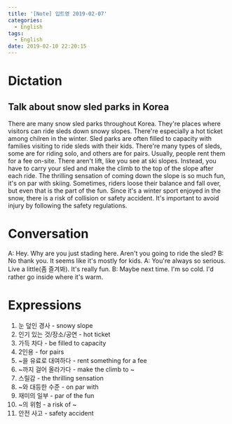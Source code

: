 ```yaml
---
title: '[Note] 입트영 2019-02-07'
categories:
  - English
tags:
  - English
date: 2019-02-10 22:20:15
---
```


# Dictation 

## Talk about snow sled parks in Korea

There are many snow sled parks throughout Korea. They're places where visitors can ride sleds down snowy slopes. There're especially a hot ticket among chilren in the winter. Sled parks are often filled to capacity with families visiting to ride sleds with their kids. There're many types of sleds, some are for riding solo, and others are for pairs. Usually, people rent them for a fee on-site. There aren't lift, like you see at ski slopes. Instead, you have to carry your sled and make the climb to the top of the slope after each ride. The thrilling sensation of coming down the slope is so much fun, it's on par with skiing. Sometimes, riders loose their balance and fall over, but even that is the part of the fun. Since it's a winter sport enjoyed in the snow, there is a risk of collision or safety accident. It's important to avoid injury by following the safety regulations.

# Conversation

A: Hey. Why are you just stading here. Aren't you going to ride the sled?
B: No thank you. It seems like it's mostly for kids.
A: You're always so serious. Live a little(좀 즐겨봐). It's really fun.
B: Maybe next time. I'm so cold. I'd rather go inside where it's warm.


# Expressions

1. 눈 덮인 경사 - snowy slope
2. 인기 있는 것/장소/공연 - hot ticket
3. 가득 차다 - be filled to capacity
4. 2인용 - for pairs
5. ~을 유료로 대여하다 - rent something for a fee
6. ~까지 걸어 올라가다 - make the climb to ~
7. 스릴감 - the thrilling sensation
8. ~와 대등한 수준 - on par with
9. 재미의 일부 - par of the fun
10. ~의 위험 - a risk of ~
11. 안전 사고 - safety accident